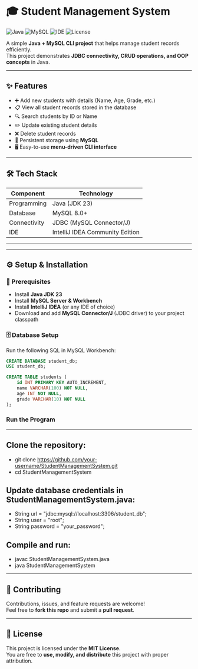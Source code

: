 # 🎓 Student Management System

![Java](https://img.shields.io/badge/Java-23-orange?logo=java&logoColor=white)
![MySQL](https://img.shields.io/badge/MySQL-8.0-blue?logo=mysql&logoColor=white)
![IDE](https://img.shields.io/badge/IDE-IntelliJ%20IDEA-purple?logo=intellij-idea&logoColor=white)
![License](https://img.shields.io/badge/License-MIT-green)

A simple **Java + MySQL CLI project** that helps manage student records efficiently.  
This project demonstrates **JDBC connectivity, CRUD operations, and OOP concepts** in Java.

---

## ✨ Features
- ➕ Add new students with details (Name, Age, Grade, etc.)  
- 📋 View all student records stored in the database  
- 🔍 Search students by ID or Name  
- ✏️ Update existing student details  
- ❌ Delete student records  
- 💾 Persistent storage using **MySQL**  
- 🖥️ Easy-to-use **menu-driven CLI interface**

---

## 🛠️ Tech Stack
| Component      | Technology |
|----------------|------------|
| Programming    | Java (JDK 23) |
| Database       | MySQL 8.0+ |
| Connectivity   | JDBC (MySQL Connector/J) |
| IDE            | IntelliJ IDEA Community Edition |

---

---

## ⚙️ Setup & Installation

### 🔧 Prerequisites
- Install **Java JDK 23**  
- Install **MySQL Server & Workbench**  
- Install **IntelliJ IDEA** (or any IDE of choice)  
- Download and add **MySQL Connector/J** (JDBC driver) to your project classpath  

### 🗄️ Database Setup
Run the following SQL in MySQL Workbench:
```sql
CREATE DATABASE student_db;
USE student_db;

CREATE TABLE students (
    id INT PRIMARY KEY AUTO_INCREMENT,
    name VARCHAR(100) NOT NULL,
    age INT NOT NULL,
    grade VARCHAR(10) NOT NULL
);
```
### Run the Program
----
## Clone the repository:
 - git clone https://github.com/your-username/StudentManagementSystem.git
 - cd StudentManagementSystem
## Update database credentials in StudentManagementSystem.java:
 - String url = "jdbc:mysql://localhost:3306/student_db";
 - String user = "root";
 - String password = "your_password";
## Compile and run:
 - javac StudentManagementSystem.java
 - java StudentManagementSystem

---

## 🤝 Contributing  
Contributions, issues, and feature requests are welcome!  
Feel free to **fork this repo** and submit a **pull request**.  

---

## 📜 License  
This project is licensed under the **MIT License**.  
You are free to **use, modify, and distribute** this project with proper attribution.  

